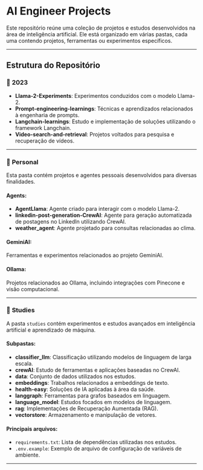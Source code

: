 # AI Engineer Projects

Este repositório reúne uma coleção de projetos e estudos desenvolvidos na área de inteligência artificial. Ele está organizado em várias pastas, cada uma contendo projetos, ferramentas ou experimentos específicos.

---

## Estrutura do Repositório

### 📂 **2023**
- **Llama-2-Experiments**: Experimentos conduzidos com o modelo Llama-2.
- **Prompt-engineering-learnings**: Técnicas e aprendizados relacionados à engenharia de prompts.
- **Langchain-learnings**: Estudo e implementação de soluções utilizando o framework Langchain.
- **Video-search-and-retrieval**: Projetos voltados para pesquisa e recuperação de vídeos.

---

### 📂 **Personal**
Esta pasta contém projetos e agentes pessoais desenvolvidos para diversas finalidades.

#### **Agents:**
- **AgentLlama**: Agente criado para interagir com o modelo Llama-2.
- **linkedin-post-generation-CrewAI**: Agente para geração automatizada de postagens no LinkedIn utilizando CrewAI.
- **weather_agent**: Agente projetado para consultas relacionadas ao clima.

#### **GeminiAI:**
Ferramentas e experimentos relacionados ao projeto GeminiAI.

#### **Ollama:**
Projetos relacionados ao Ollama, incluindo integrações com Pinecone e visão computacional.

---

### 📂 **Studies**
A pasta `studies` contém experimentos e estudos avançados em inteligência artificial e aprendizado de máquina.

#### **Subpastas:**
- **classifier_llm**: Classificação utilizando modelos de linguagem de larga escala.
- **crewAI**: Estudo de ferramentas e aplicações baseadas no CrewAI.
- **data**: Conjunto de dados utilizados nos estudos.
- **embeddings**: Trabalhos relacionados a embeddings de texto.
- **health-easy**: Soluções de IA aplicadas à área da saúde.
- **langgraph**: Ferramentas para grafos baseados em linguagem.
- **language_model**: Estudos focados em modelos de linguagem.
- **rag**: Implementações de Recuperação Aumentada (RAG).
- **vectorstore**: Armazenamento e manipulação de vetores.

#### **Principais arquivos:**
- `requirements.txt`: Lista de dependências utilizadas nos estudos.
- `.env.example`: Exemplo de arquivo de configuração de variáveis de ambiente.

---
